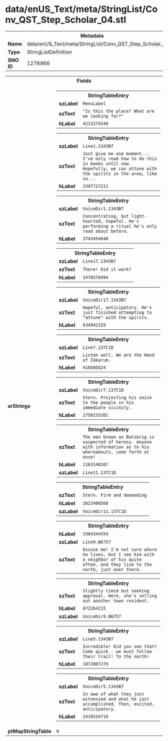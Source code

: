 <h1>data/enUS_Text/meta/StringList/Conv_QST_Step_Scholar_04.stl</h1><table><tr><th colspan="100%">Metadata</th></tr><tr><td><b>Name</b></td><td>data/enUS_Text/meta/StringList/Conv_QST_Step_Scholar_04.stl</td></tr><tr><td><b>Type</b></td><td>StringListDefinition</td></tr><tr><td><b>SNO ID</b></td><td>1276966</td></tr></table>

<table><tr><th colspan="100%">Fields</th></tr><tr><td><b>arStrings</b></td><td><table><tr><th colspan="100%">StringTableEntry</th></tr><tr><td><b>szLabel</b></td><td><code>MenuLabel</code></td></tr><tr><td><b>szText</b></td><td><code>"Is this the place? What are we looking for?"</code></td></tr><tr><td><b>hLabel</b></td><td><code>4215274549</code></td></tr></table>


<table><tr><th colspan="100%">StringTableEntry</th></tr><tr><td><b>szLabel</b></td><td><code>Line1.1343B7</code></td></tr><tr><td><b>szText</b></td><td><code>Just give me one moment... I've only read how to do this in books until now. Hopefully, we can attune with the spirits in the area, like so...</code></td></tr><tr><td><b>hLabel</b></td><td><code>2397727211</code></td></tr></table>


<table><tr><th colspan="100%">StringTableEntry</th></tr><tr><td><b>szLabel</b></td><td><code>VoiceDir1.1343B7</code></td></tr><tr><td><b>szText</b></td><td><code>Concentrating, but light-hearted, hopeful. He's performing a ritual he's only read about before.</code></td></tr><tr><td><b>hLabel</b></td><td><code>3743454648</code></td></tr></table>


<table><tr><th colspan="100%">StringTableEntry</th></tr><tr><td><b>szLabel</b></td><td><code>Line17.1343B7</code></td></tr><tr><td><b>szText</b></td><td><code>There! Did it work?</code></td></tr><tr><td><b>hLabel</b></td><td><code>3470576994</code></td></tr></table>


<table><tr><th colspan="100%">StringTableEntry</th></tr><tr><td><b>szLabel</b></td><td><code>VoiceDir17.1343B7</code></td></tr><tr><td><b>szText</b></td><td><code>Hopeful, anticipatory. He's just finished attempting to "attune" with the spirits.</code></td></tr><tr><td><b>hLabel</b></td><td><code>634942159</code></td></tr></table>


<table><tr><th colspan="100%">StringTableEntry</th></tr><tr><td><b>szLabel</b></td><td><code>Line7.137C1D</code></td></tr><tr><td><b>szText</b></td><td><code>Listen well. We are the Hand of Zakarum.</code></td></tr><tr><td><b>hLabel</b></td><td><code>410505824</code></td></tr></table>


<table><tr><th colspan="100%">StringTableEntry</th></tr><tr><td><b>szLabel</b></td><td><code>VoiceDir7.137C1D</code></td></tr><tr><td><b>szText</b></td><td><code>Stern. Projecting his voice to the people in his immediate vicinity.</code></td></tr><tr><td><b>hLabel</b></td><td><code>1756233261</code></td></tr></table>


<table><tr><th colspan="100%">StringTableEntry</th></tr><tr><td><b>szText</b></td><td><code>The man known as Batzorig is suspected of heresy. Anyone with information as to his whereabouts, come forth at once!</code></td></tr><tr><td><b>hLabel</b></td><td><code>1163148107</code></td></tr><tr><td><b>szLabel</b></td><td><code>Line11.137C1D</code></td></tr></table>


<table><tr><th colspan="100%">StringTableEntry</th></tr><tr><td><b>szText</b></td><td><code>Stern. Firm and demanding</code></td></tr><tr><td><b>hLabel</b></td><td><code>2622480568</code></td></tr><tr><td><b>szLabel</b></td><td><code>VoiceDir11.137C1D</code></td></tr></table>


<table><tr><th colspan="100%">StringTableEntry</th></tr><tr><td><b>hLabel</b></td><td><code>3304344554</code></td></tr><tr><td><b>szLabel</b></td><td><code>Line9.B6757</code></td></tr><tr><td><b>szText</b></td><td><code>Excuse me! I'm not sure where he lives, but I see him with a neighbor of his quite often. And they live to the north, just over there.</code></td></tr></table>


<table><tr><th colspan="100%">StringTableEntry</th></tr><tr><td><b>szText</b></td><td><code>Slightly timid but seeking approval. Here, she's selling out another town resident.</code></td></tr><tr><td><b>hLabel</b></td><td><code>872264215</code></td></tr><tr><td><b>szLabel</b></td><td><code>VoiceDir9.B6757</code></td></tr></table>


<table><tr><th colspan="100%">StringTableEntry</th></tr><tr><td><b>szLabel</b></td><td><code>Line5.1343B7</code></td></tr><tr><td><b>szText</b></td><td><code>Incredible! Did you see that? Come quick - we must follow their trail! To the north!</code></td></tr><tr><td><b>hLabel</b></td><td><code>1072807279</code></td></tr></table>


<table><tr><th colspan="100%">StringTableEntry</th></tr><tr><td><b>szLabel</b></td><td><code>VoiceDir5.1343B7</code></td></tr><tr><td><b>szText</b></td><td><code>In awe of what they just witnessed and what he just accomplished. Then, excited, anticipatory.</code></td></tr><tr><td><b>hLabel</b></td><td><code>2418534716</code></td></tr></table>


</td></tr><tr><td><b>ptMapStringTable</b></td><td><code>0</code></td></tr></table>

